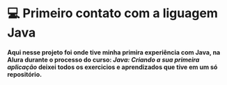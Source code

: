 # 💻 Primeiro contato com a liguagem Java

#### Aqui nesse projeto foi onde tive minha primira experiência com Java, na Alura durante o processo do curso: *Java: Criando a sua primeira aplicação* deixei todos os exercicios e aprendizados que tive em um só repositório. ####

 
